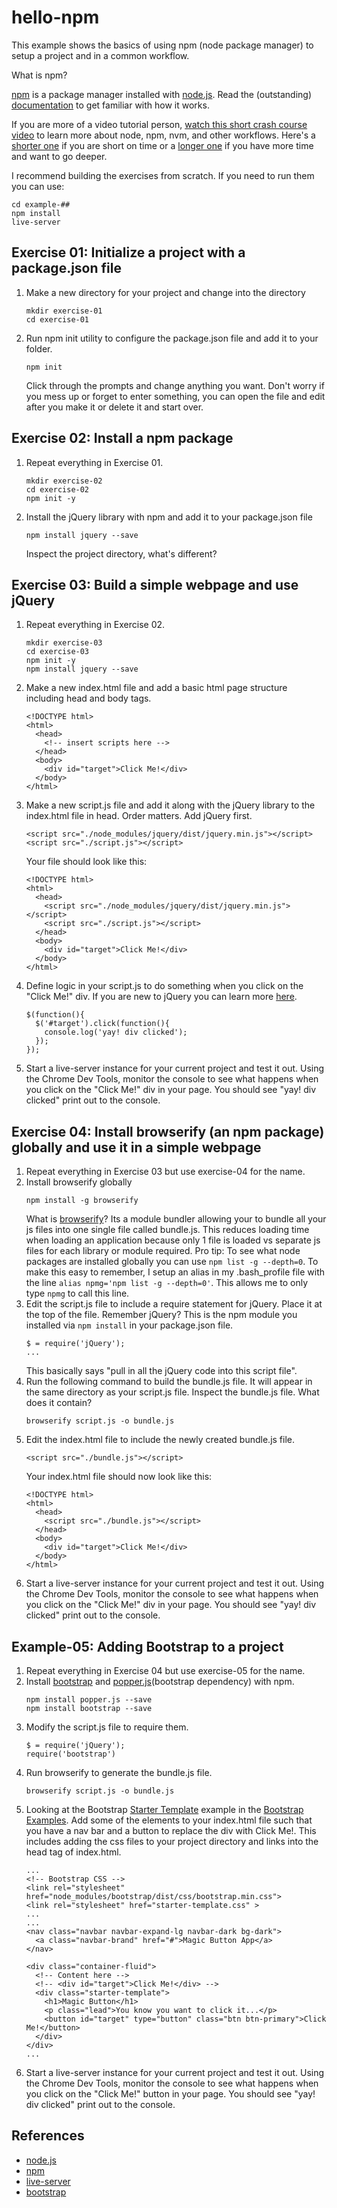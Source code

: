 # hello-npm

This example shows the basics of using npm (node package manager) to setup a project and in a common workflow.

What is npm?

[npm](https://www.npmjs.com/) is a package manager installed with [node.js](nodejs.org). Read the (outstanding) [documentation](https://docs.npmjs.com/) to get familiar with how it works.

If you are more of a video tutorial person, [watch this short crash course video](https://www.youtube.com/watch?v=76A2Ppenxh8) to learn more about node, npm, nvm, and other workflows. Here's a [shorter one](https://www.youtube.com/watch?v=6fj0cpmMiVg) if you are short on time or a [longer one](https://www.youtube.com/watch?v=jHDhaSSKmB0) if you have more time and want to go deeper.

I recommend building the exercises from scratch. If you need to run them you can use:

````
cd example-##
npm install
live-server
````

## Exercise 01: Initialize a project with a package.json file

1. Make a new directory for your project and change into the directory
    ````
    mkdir exercise-01
    cd exercise-01
    ````
2. Run npm init utility to configure the package.json file and add it to your folder.
    ````
    npm init
    ````
    Click through the prompts and change anything you want. Don't worry if you mess up or forget to enter something, you can open the file and edit after you make it or delete it and start over.
    
## Exercise 02: Install a npm package

1. Repeat everything in Exercise 01.
    ````
    mkdir exercise-02
    cd exercise-02
    npm init -y
    ````
2. Install the jQuery library with npm and add it to your package.json file
    ````    
    npm install jquery --save
    ````
    Inspect the project directory, what's different?

## Exercise 03: Build a simple webpage and use jQuery

1. Repeat everything in Exercise 02.
    ````
    mkdir exercise-03
    cd exercise-03
    npm init -y
    npm install jquery --save
    ````
2. Make a new index.html file and add a basic html page structure including head and body tags.
    ````
    <!DOCTYPE html>
    <html>
      <head>    
        <!-- insert scripts here -->
      </head>
      <body>
        <div id="target">Click Me!</div>
      </body>
    </html>
    ````
3. Make a new script.js file and add it along with the jQuery library to the index.html file in head. Order matters. Add jQuery first.
    ````
    <script src="./node_modules/jquery/dist/jquery.min.js"></script>
    <script src="./script.js"></script>
    ````
    Your file should look like this:
    ````
    <!DOCTYPE html>
    <html>
      <head>        
        <script src="./node_modules/jquery/dist/jquery.min.js"></script>
        <script src="./script.js"></script>
      </head>
      <body>
        <div id="target">Click Me!</div>
      </body>
    </html>
    ````
4. Define logic in your script.js to do something when you click on the "Click Me!" div. If you are new to jQuery you can learn more [here](https://jquery.com/).
    ````
    $(function(){
      $('#target').click(function(){
        console.log('yay! div clicked');
      });
    });
    ````         
5. Start a live-server instance for your current project and test it out. Using the Chrome Dev Tools, monitor the console to see what happens when you click on the "Click Me!" div in your page. You should see "yay! div clicked" print out to the console.

## Exercise 04: Install browserify (an npm package) globally and use it in a simple webpage

1. Repeat everything in Exercise 03 but use exercise-04 for the name.
2. Install browserify globally
    ````
    npm install -g browserify
    ````
    What is [browserify](http://browserify.org/)? Its a module bundler allowing your to bundle all your js files into one single file called bundle.js. This reduces loading time when loading an application because only 1 file is loaded vs separate js files for each library or module required.
    Pro tip: To see what node packages are installed globally you can use `npm list -g --depth=0`. To make this easy to remember, I setup an alias in my .bash_profile file with the line `alias npmg='npm list -g --depth=0'`. This allows me to only type `npmg` to call this line.
2. Edit the script.js file to include a require statement for jQuery. Place it at the top of the file. Remember jQuery? This is the npm module you installed via `npm install` in your package.json file.
    ````
    $ = require('jQuery');
    ...
    ````
    This basically says "pull in all the jQuery code into this script file".
3. Run the following command to build the bundle.js file. It will appear in the same directory as your script.js file. Inspect the bundle.js file. What does it contain?
    ````
    browserify script.js -o bundle.js
    ````     
4. Edit the index.html file to include the newly created bundle.js file.
    ````
    <script src="./bundle.js"></script>
    ````
    Your index.html file should now look like this:
    ````
    <!DOCTYPE html>
    <html>
      <head>
        <script src="./bundle.js"></script>
      </head>
      <body>
        <div id="target">Click Me!</div>
      </body>
    </html>
    ````
5. Start a live-server instance for your current project and test it out. Using the Chrome Dev Tools, monitor the console to see what happens when you click on the "Click Me!" div in your page. You should see "yay! div clicked" print out to the console.
 
## Example-05: Adding Bootstrap to a project

1. Repeat everything in Exercise 04 but use exercise-05 for the name.
2. Install [bootstrap](https://www.npmjs.com/package/bootstrap) and [popper.js](https://www.npmjs.com/package/popper.js)(bootstrap dependency) with npm.
    ````
    npm install popper.js --save
    npm install bootstrap --save
    ````
3. Modify the script.js file to require them.
    ````
    $ = require('jQuery');
    require('bootstrap')
    ````
4. Run browserify to generate the bundle.js file.
    ````
    browserify script.js -o bundle.js
    ````
5. Looking at the Bootstrap [Starter Template](http://getbootstrap.com/docs/4.0/examples/starter-template/) example in the [Bootstrap Examples](http://getbootstrap.com/docs/4.0/examples/). Add some of the elements to your index.html file such that you have a nav bar and a button to replace the div with Click Me!. This includes adding the css files to your project directory and links into the head tag of index.html.
    ````
    ...
    <!-- Bootstrap CSS -->
    <link rel="stylesheet" href="node_modules/bootstrap/dist/css/bootstrap.min.css">
    <link rel="stylesheet" href="starter-template.css" >
    ...
    ...
    <nav class="navbar navbar-expand-lg navbar-dark bg-dark">
      <a class="navbar-brand" href="#">Magic Button App</a>
    </nav>

    <div class="container-fluid">
      <!-- Content here -->
      <!-- <div id="target">Click Me!</div> -->
      <div class="starter-template">
        <h1>Magic Button</h1>
        <p class="lead">You know you want to click it...</p>
        <button id="target" type="button" class="btn btn-primary">Click Me!</button>
      </div>
    </div>
    ...
    ````
6. Start a live-server instance for your current project and test it out. Using the Chrome Dev Tools, monitor the console to see what happens when you click on the "Click Me!" button in your page. You should see "yay! div clicked" print out to the console.

## References

* [node.js](nodejs.org)
* [npm](https://www.npmjs.com/)
* [live-server](https://www.npmjs.com/package/live-server/)
* [bootstrap](https://getbootstrap.com/)















  


